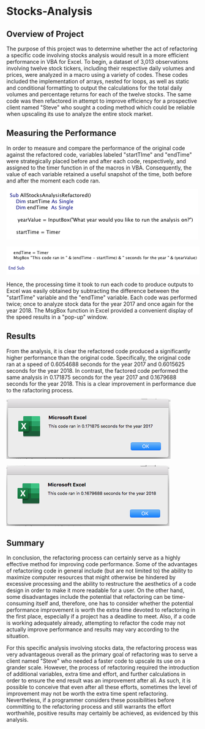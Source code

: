 # Stocks-Analysis

## Overview of Project

The purpose of this project was to determine whether the act of refactoring a specific code involving stocks analysis would result in a more efficient performance in VBA for Excel.  To begin, a dataset of 3,013 observations involving twelve stock tickers, including their respective daily volumes and prices, were analyzed in a macro using a variety of codes.  These codes included the implementation of arrays, nested for loops, as well as static and conditional formatting to output the calculations for the total daily volumes and percentage returns for each of the twelve stocks.  The same code was then refactored in attempt to improve efficiency for a prospective client named "Steve" who sought a coding method which could be reliable when upscaling its use to analyze the entire stock market.

## Measuring the Performance

In order to measure and compare the performance of the original code against the refactored code, variables labeled "startTIme" and "endTime" were strategically placed before and after each code, respectively, and assigned to the timer function in of the macros in VBA.  Consequently, the value of each variable retained a useful snapshot of the time, both before and after the moment each code ran.

![](Resources/startTime.png)

![](Resources/endTIme.png)

Hence, the processing time it took to run each code to produce outputs to Excel was easily obtained by subtracting the difference between the "startTime" variable and the "endTime" variable.  Each code was performed twice; once to analyze stock data for the year 2017 and once again for the year 2018.  The MsgBox function in Excel provided a convenient display of the speed results in a "pop-up" window.


## Results

From the analysis, it is clear the refactored code produced a significantly higher performance than the original code.  Specifically, the original code ran at a speed of 0.6054688 seconds for the year 2017 and 0.6015625 seconds for the year 2018.  In contrast, the factored code performed the same analysis in 0.171875 seconds for the year 2017 and 0.1679688 seconds for the year 2018.  This is a clear improvement in performance due to the rafactoring process.



![](Resources/VBA_Challenge_2017.png)

![](Resources/VBA_CHallenge_2018.png)



## Summary

In conclusion, the refactoring process can certainly serve as a highly effective method for improving code performance.  Some of the advantages of refactoriing code in general include (but are not limited to) the ability to maximize computer resources that might otherwise be hindered by excessive processing and the ability to restructure the aesthetics of a code design in order to make it more readable for a user.  On the other hand, some disadvantages include the potential that refactoring can be time-consuming itself and, therefore, one has to consider whether the potential performance improvement is worth the extra time devoted to refactoring in the first place, especially if a project has a deadline to meet.  Also, if a code is working adequately already, attempting to refactor the code may not actually improve performance and results may vary according to the situation.

For this specific analysis involving stocks data, the refactoring process was very advantageous overall as the primary goal of refactoring was to serve a client named "Steve" who needed a faster code to upscale its use on a grander scale.  However, the process of refactoring required the introduction of additional variables, extra time and effort, and further calculations in order to ensure the end result was an improvement after all.  As such, it is possible to conceive that even after all these efforts, sometimes the level of improvement may not be worth the extra time spent refactoring.  Nevertheless, if a programmer considers these possibilities before committing to the refactoring process and still warrants the effort worthwhile, positive results may certainly be achieved, as evidenced by this analysis.